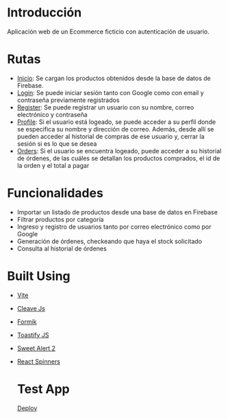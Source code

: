 # Introducción
Aplicación web de un Ecommerce ficticio con autenticación de usuario.

# Rutas
- [Inicio](https://telectronics.netlify.app/): Se cargan los productos obtenidos desde la base de datos de Firebase.
- [Login](https://telectronics.netlify.app/login): Se puede iniciar sesión tanto con Google como con email y contraseña previamente registrados
- [Register](https://telectronics.netlify.app/register): Se puede registrar un usuario con su nombre, correo electrónico y contraseña
- [Profile](https://telectronics.netlify.app/profile): Si el usuario está logeado, se puede acceder a su perfil donde se especifica su nombre y dirección de correo. Además, desde allí se pueden acceder al historial de compras de ese usuario y, cerrar la sesión si es lo que se desea
- [Orders](https://telectronics.netlify.app/orders): Si el usuario se encuentra logeado, puede acceder a su historial de órdenes, de las cuáles se detallan los productos comprados, el id de la orden y el total a pagar

# Funcionalidades
- Importar un listado de productos desde una base de datos en Firebase
- Filtrar productos por categoría
- Ingreso y registro de usuarios tanto por correo electrónico como por Google
- Generación de órdenes, checkeando que haya el stock solicitado
- Consulta al historial de órdenes

# Built Using
- [Vite](https://vitejs.dev/)
- [Cleave Js](https://nosir.github.io/cleave.js/)
- [Formik](https://formik.org/)
- [Toastify JS](https://apvarun.github.io/toastify-js/)
- [Sweet Alert 2](https://sweetalert2.github.io/)
- [React Spinners](https://www.davidhu.io/react-spinners/)

  # Test App
  [Deploy](https://telectronics.netlify.app/)
